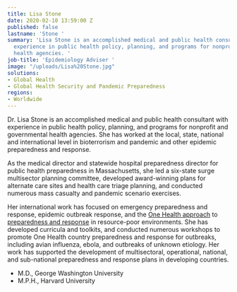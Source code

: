 ```yaml
---
title: Lisa Stone
date: 2020-02-10 13:59:00 Z
published: false
lastname: 'Stone '
summary: 'Lisa Stone is an accomplished medical and public health consultant with
  experience in public health policy, planning, and programs for nonprofit and governmental
  health agencies. '
job-title: 'Epidemiology Adviser '
image: "/uploads/Lisa%20Stone.jpg"
solutions:
- Global Health
- Global Health Security and Pandemic Preparedness
regions:
- Worldwide
---
```


Dr. Lisa Stone is an accomplished medical and public health consultant with experience in public health policy, planning, and programs for nonprofit and governmental health agencies. She has worked at the local, state, national and international level in bioterrorism and pandemic and other epidemic preparedness and response. 

As the medical director and statewide hospital preparedness director for public health preparedness in Massachusetts, she led a six-state surge multisector planning committee, developed award-winning plans for alternate care sites and health care triage planning, and conducted numerous mass casualty and pandemic scenario exercises. 

Her international work has focused on emergency preparedness and response, epidemic outbreak response, and the [One Health approach](https://www.who.int/features/qa/one-health/en/) to [preparedness and response](https://www.dai.com/our-work/projects/worldwide-preparedness-and-response-pr) in resource-poor environments. She has developed curricula and toolkits, and conducted numerous workshops to promote One Health country preparedness and response for outbreaks, including avian influenza, ebola, and outbreaks of unknown etiology. Her work has supported the development of multisectoral, operational, national, and sub-national preparedness and response plans in developing countries. 

* M.D., George Washington University
* M.P.H., Harvard University
